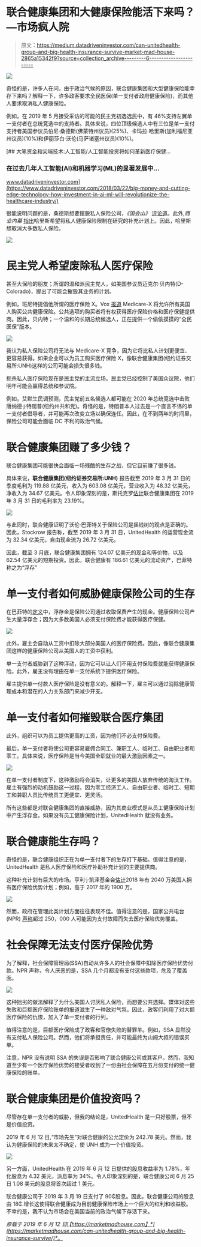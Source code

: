 # 联合健康集团和大健康保险能活下来吗？—市场疯人院

> 原文：<https://medium.datadriveninvestor.com/can-unitedhealth-group-and-big-health-insurance-survive-market-mad-house-2865a15342f9?source=collection_archive---------6----------------------->

[![](img/f135d08b95aad0737ad8e81604de90ba.png)](http://www.track.datadriveninvestor.com/1B9E)

奇怪的是，许多人在问，由于政治气候的原因，联合健康集团和大型健康保险能幸存下来吗？解释一下，许多政客要求全民医保(单一支付者政府健康保险)，而其他人要求取消私人健康保险。

例如，在 2019 年 5 月接受采访的可能的民主党初选选民中，有 46%支持左翼单一支付者在总统竞选中的支持者。具体来说，四位顶级候选人中有三位是单一支付支持者美国参议员伯尼·桑德斯(佛蒙特州议员)(25%)、卡玛拉·哈里斯(加利福尼亚州议员)(10%)和伊丽莎白·沃伦(马萨诸塞州议员)(10%)。

[](https://www.datadriveninvestor.com/2018/03/22/big-money-and-cutting-edge-technology-how-investment-in-ai-ml-will-revolutionize-the-healthcare-industry/) [## 大笔资金和尖端技术:人工智能/人工智能投资将如何革新医疗保健…

### 在过去几年人工智能(AI)和机器学习(ML)的显著发展中…

www.datadriveninvestor.com](https://www.datadriveninvestor.com/2018/03/22/big-money-and-cutting-edge-technology-how-investment-in-ai-ml-will-revolutionize-the-healthcare-industry/) 

很能说明问题的是，桑德斯想要摆脱私人保险公司，*《国会山》* [评论道](https://thehill.com/policy/healthcare/436033-sanders-youre-damn-right-health-insurance-companies-should-be-eliminated)。此外,*商业内幕* [指出](https://www.businessinsider.com/kamala-harris-flip-flops-on-private-health-insurance-ban-2019-5)哈里斯希望将私人健康保险限制在研究的补充计划上。因此，哈里斯想取消大多数私人保险。

![](img/bccaa78b45e01f43d8f6627e88c74cde.png)

# 民主党人希望废除私人医疗保险

甚至大保险的朋友；所谓的温和派民主党人，如美国参议员迈克尔·贝内特(D-Colorado)，提出了可能会摧毁其业务的计划。

例如，班尼特提倡他所谓的医疗保险 X。Vox [报道](https://www.vox.com/health-care/2017/10/20/16504800/medicare-x-single-payer) Medicare-X 将允许所有美国人购买公共健康保险。公共选项的购买者将有权获得医疗保险价格和医疗保健提供商。因此，贝内特；一个温和的长期总统候选人，正在提供一个偷偷摸摸的“全民医保”版本。

![](img/4ac7a47f5fe2f9b86fe7fd15ded3a8da.png)

我认为私人保险公司将无法与 Medicare-X 竞争，因为它将比私人计划更便宜、更容易获得。如果企业可以为员工购买医疗保险 X，像联合健康集团(纽约证券交易所:UNH)这样的公司可能会损失很多钱。

扼杀私人医疗保险现在是民主党的主流立场。民主党已经控制了美国众议院，他们明年可能会赢得总统和参议院。

例如，艾默生民调预测，民主党前五名候选人都可能在 2020 年总统竞选中击败唐纳德·j·特朗普(纽约州共和党)。奇怪的是，特朗普本人过去是一个直言不讳的单一支付者倡导者，并可能再次改变立场以确保连任。因此，在不到两年的时间里，保险公司可能会面临 DC 不利的政治气候。

# 联合健康集团赚了多少钱？

联合健康集团可能很快会面临一场残酷的生存之战，但它目前赚了很多钱。

具体来说，**联合健康集团(纽约证券交易所:UNH)** 报告截至 2019 年 3 月 31 日的季度毛利为 119.88 亿美元，收入为 603.08 亿美元，营业收入为 48.32 亿美元，净收入为 34.67 亿美元。令人印象深刻的是，斯托克罗[估计](https://stockrow.com/UNH/financials/income/quarterly)联合健康集团在 2019 年 3 月 31 日的毛利率为 23.19%。

![](img/db5c9b5e70b8faeb695e072d2208e2bd.png)

与此同时，联合健康证明了沃伦·巴菲特关于保险公司是摇钱树的观点是正确的。因此，Stockrow 报告称，截至 2019 年 3 月 31 日，UnitedHealth 的运营现金流为 32.34 亿美元，自由现金流为 26.72 亿美元。

因此，截至 3 月底，联合健康集团拥有 124.07 亿美元的现金和等价物，以及 62.54 亿美元的短期投资。因此，联合健康有 186.61 亿美元的流动资产，巴菲特称之为“浮存”

# 单一支付者如何威胁健康保险公司的生存

在巴菲特的[定义](https://www.npr.org/sections/money/2010/03/warren_buffett_explains_the_ge.html)中，浮存金是保险公司通过收取保费产生的现金。健康保险公司产生大量浮存金；因为大多数美国人必须支付保险费才能获得医疗保健。

![](img/e990fa02d01ea14d4ba08d174b736c12.png)

此外，雇主会自动从工资中扣除大部分美国人的医疗保险费。因此，像联合健康集团这样的健康保险公司从美国人的工资中获利。

单一支付者威胁到了这种浮动，因为它可以让人们不用支付保险费就能获得健康保险。此外，雇主没有理由在单一支付系统下提供医疗保险。

雇主提供单一付款人医疗保险是没有意义的。解释一下，雇主可以通过消除健康管理成本和潜在的人力关系部门来减少开支。

# 单一支付者如何摧毁联合医疗集团

此外，组织可以为员工提供更高的工资，因为他们不必支付保险费。

最后，单一支付者将使公司更容易雇佣合同工、兼职工人、临时工、自由职业者和零工。具体来说，医疗保险是当今美国全职就业的最大激励因素之一。

![](img/e5b986c833baa7137595e65778e33083.png)

在单一支付者制度下，这种激励将会消失，让更多的美国人放弃传统的淘汰工作。雇主有强烈的动机鼓励这一过程，因为零工经济工人、自由职业者、临时工、短期工和兼职人员比传统员工更便宜、更灵活。

所有这些都是对联合健康集团的直接威胁，因为其商业模式是从员工健康保险计划中产生浮存金。如果没有员工健康保险计划，UnitedHealth 就没有业务。

# 联合健康能生存吗？

奇怪的是，联合健康组织正在为单一支付者下的生存打下基础。值得注意的是，UnitedHealth 是私人医疗保险和医疗补助补充计划的主要提供商。

这种补充计划有巨大的市场。亨利·j·凯泽基金会[估计](https://www.kff.org/medicare/issue-brief/a-dozen-facts-about-medicare-advantage/)2018 年有 2040 万美国人拥有医疗保险优势计划；例如，高于 2017 年的 1900 万。

![](img/2be754cd0a30470ba78e7bcec1968dc8.png)

然而，政府在管理此类计划方面往往表现不佳。值得注意的是，国家公共电台(NPR) [声称](https://www.npr.org/sections/health-shots/2019/06/06/730396134/social-security-error-jeopardizes-medicare-coverage-for-250-000-seniors)超过 250，000 人可能因为支付故障而失去医疗保险优势覆盖。

# 社会保障无法支付医疗保险优势

为了解释，社会保障管理局(SSA)自动从许多人的社会保障中扣除医疗保险优势付款。NPR 声称，令人厌恶的是，SSA 几个月都没有支付这些款项，危及了覆盖面。

![](img/790cfb26ae26689067958dfce995f6ad.png)

这种拙劣的做法解释了为什么美国人讨厌私人保险，而想要公共选择。媒体对这些失败和巨额医疗保险账单的报道滋生了一种敌对气氛。因此，政客们利用了对大额医疗保险的仇恨，加入了单一支付者的行列。

值得注意的是，巨额医疗保险成了政客和官僚失败的替罪羊。例如，SSA 显然没有支付私人保险公司。然而，他们将承担责任，并可能最终为山姆大叔的错误买单。

注意，NPR 没有说明 SSA 的失误是否影响了联合健康公司或其客户。然而，我知道至少有一个医疗保险优势的接受者收到了一份由社会保障在五月份支付的统一健康保险的账单。

# 联合健康集团是价值投资吗？

尽管存在单一支付者的威胁，但我的结论是，UnitedHealth 是一只好股票，但不是价值投资。

2019 年 6 月 12 日,“市场先生”对联合健康的公允定价为 242.78 美元。然而，我认为健康保险的未来太不确定，使 UNH 成为一个价值投资。

![](img/8a7896607a078800e8d07b16d61790ab.png)

另一方面，UnitedHealth 在 2019 年 6 月 12 日提供的股息收益率为 1.78%，年化股息为 4.32 美元，派息率为 34%。令人印象深刻的是，联合健康公司 6 月 25 日 1.08 美元的股息将首次超过 1 美元。

联合健康公司于 2019 年 3 月 19 日支付了 90₵股息。因此，联合健康公司的股息由 18₵.增长这使得联合健康成为目前健康保险市场上一个巨大的红利和收益股。不幸的是，我不认为市场会在美国当前的政治气候下存活下来。

*原载于 2019 年 6 月 12 日*[*【https://marketmadhouse.com】*](https://marketmadhouse.com/can-unitedhealth-group-and-big-health-insurance-survive/)*。*